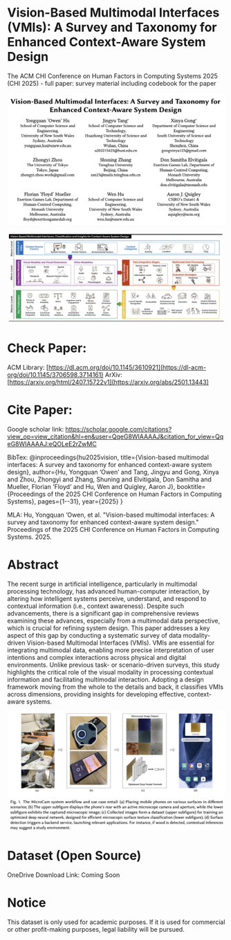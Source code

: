 
# Vision-Based Multimodal Interfaces (VMIs): A Survey and Taxonomy for Enhanced Context-Aware System Design
The ACM CHI Conference on Human Factors in Computing Systems 2025 (CHI 2025) - full paper: survey material including codebook for the paper

<p align="center">
  <img src="https://github.com/yongquan-hu/Vision-Based-Multimodal-Interfaces/blob/main/VMIs_title.png" width="600" alt="VMIs Title">
</p>

<p align="center">
  <img src="https://github.com/yongquan-hu/Vision-Based-Multimodal-Interfaces/blob/main/teaser.png" width="600" alt="VMIs Teaser">
</p>

# Check Paper:
ACM Library: [https://dl.acm.org/doi/10.1145/3610921](https://dl-acm-org/doi/10.1145/3706598.3714161)
ArXiv: [https://arxiv.org/html/2407.15722v1](https://arxiv.org/abs/2501.13443)

# Cite Paper:
Google scholar link: [https://scholar.google.com/citations?view_op=view_citation&hl=en&user=QqeG8WIAAAAJ&citation_for_view=QqeG8WIAAAAJ:eQOLeE2rZwMC
](https://scholar.google.com/citations?view_op=view_citation&hl=en&user=QqeG8WIAAAAJ&sortby=pubdate&citation_for_view=QqeG8WIAAAAJ:YOwf2qJgpHMC)

BibTex:
@inproceedings{hu2025vision,
  title={Vision-based multimodal interfaces: A survey and taxonomy for enhanced context-aware system design},
  author={Hu, Yongquan ‘Owen’ and Tang, Jingyu and Gong, Xinya and Zhou, Zhongyi and Zhang, Shuning and Elvitigala, Don Samitha and Mueller, Florian ‘Floyd’ and Hu, Wen and Quigley, Aaron J},
  booktitle={Proceedings of the 2025 CHI Conference on Human Factors in Computing Systems},
  pages={1--31},
  year={2025}
}

MLA:
Hu, Yongquan ‘Owen, et al. "Vision-based multimodal interfaces: A survey and taxonomy for enhanced context-aware system design." Proceedings of the 2025 CHI Conference on Human Factors in Computing Systems. 2025.


# Abstract
The recent surge in artificial intelligence, particularly in multimodal processing technology, has advanced human-computer interaction, by altering how intelligent systems perceive, understand, and respond to contextual information (i.e., context awareness). Despite such advancements, there is a significant gap in comprehensive reviews examining these advances, especially from a multimodal data perspective, which is crucial for refining system design. This paper addresses a key aspect of this gap by conducting a systematic survey of data modality-driven Vision-based Multimodal Interfaces (VMIs). VMIs are essential for integrating multimodal data, enabling more precise interpretation of user intentions and complex interactions across physical and digital environments. Unlike previous task- or scenario-driven surveys, this study highlights the critical role of the visual modality in processing contextual information and facilitating multimodal interaction. Adopting a design framework moving from the whole to the details and back, it classifies VMIs across dimensions, providing insights for developing effective, context-aware systems.

![image](https://github.com/yongquan-hu/MicroCam/blob/main/teaser.jpg)


# Dataset (Open Source)
OneDrive Download Link: Coming Soon


# Notice
This dataset is only used for academic purposes. If it is used for commercial or other profit-making purposes, legal liability will be pursued.
